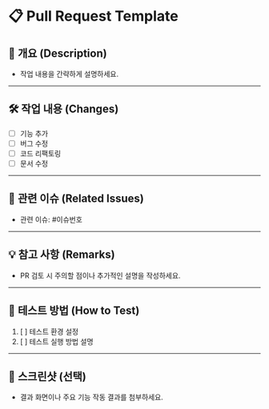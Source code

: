 # 📋 Pull Request Template

## 📌 개요 (Description)
- 작업 내용을 간략하게 설명하세요.

---

## 🛠️ 작업 내용 (Changes)
- [ ] 기능 추가
- [ ] 버그 수정
- [ ] 코드 리팩토링
- [ ] 문서 수정

---

## 🔗 관련 이슈 (Related Issues)
- 관련 이슈: #이슈번호

---

## 💡 참고 사항 (Remarks)
- PR 검토 시 주의할 점이나 추가적인 설명을 작성하세요.

---

## 🚀 테스트 방법 (How to Test)
1. [ ] 테스트 환경 설정
2. [ ] 테스트 실행 방법 설명

---

## 📸 스크린샷 (선택)
- 결과 화면이나 주요 기능 작동 결과를 첨부하세요.